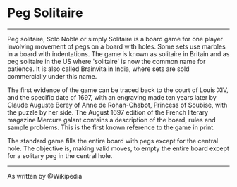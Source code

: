 # Peg Solitaire
---
Peg solitaire, Solo Noble or simply Solitaire is a board game for one player involving movement of pegs on a board with holes. Some sets use marbles in a board with indentations. The game is known as solitaire in Britain and as peg solitaire in the US where 'solitaire' is now the common name for patience. It is also called Brainvita in India, where sets are sold commercially under this name.

The first evidence of the game can be traced back to the court of Louis XIV, and the specific date of 1697, with an engraving made ten years later by Claude Auguste Berey of Anne de Rohan-Chabot, Princess of Soubise, with the puzzle by her side. The August 1697 edition of the French literary magazine Mercure galant contains a description of the board, rules and sample problems. This is the first known reference to the game in print.

The standard game fills the entire board with pegs except for the central hole. The objective is, making valid moves, to empty the entire board except for a solitary peg in the central hole. 

---
As written by @Wikipedia
